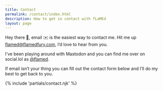 ```yaml
---
title: Contact
permalink: /contact/index.html
description: How to get in contact with fLaMEd
layout: page
---
```


Hey there 👋, email ✉️ is the easiest way to contact me. Hit me up [flamed@flamedfury.com](mailto:flamed@flamedfury.com?subject=Sup%20fLaMEd?), I’d love to hear from you.

I've been playing around with Mastodon and you can find me over on social.lol as [@flamed](https://social.lol/@flamed).

If email isn’t your thing you can fill out the contact form below and I’ll do my best to get back to you.

{% include 'partials/contact.njk' %}
